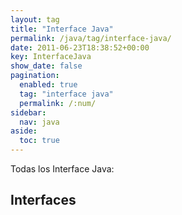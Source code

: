 ```yaml
---
layout: tag
title: "Interface Java"
permalink: /java/tag/interface-java/
date: 2011-06-23T18:38:52+00:00
key: InterfaceJava
show_date: false
pagination: 
  enabled: true
  tag: "interface java"
  permalink: /:num/    
sidebar:
  nav: java
aside:
  toc: true
---
```


Todas los Interface Java:
<h2>Interfaces</h2>